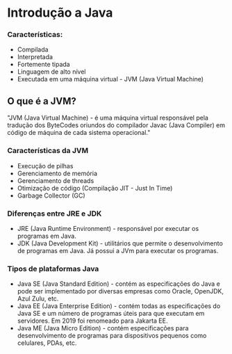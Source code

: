 # Introdução a Java

### Características: 

+ Compilada
+ Interpretada
+ Fortemente tipada
+ Linguagem de alto nível
+ Executada em uma máquina virtual - JVM (Java Virtual Machine)



## O que é a JVM?

"JVM (Java Virtual Machine) - é uma máquina virtual responsável pela tradução dos ByteCodes oriundos do compilador Javac (Java Compiler) em código de máquina de cada sistema operacional."

### Características da JVM

+ Execução de pilhas
+ Gerenciamento de memória
+ Gerenciamento de threads 
+ Otimização de código (Compilação JIT - Just In Time)
+ Garbage Collector (GC)



### Diferenças entre JRE e JDK

+ JRE (Java Runtime Environment) - responsável por executar os programas em Java.
+ JDK (Java Development Kit) - utilitários que permite o desenvolvimento de programas em Java. Já possui a JVm para executar os programas.



### Tipos de plataformas Java

+ Java SE (Java Standard Edition) - contém as especificações do Java e pode ser implementado por diversas empresas como Oracle, OpenJDK, Azul Zulu, etc.
+ Java EE (Java Enterprise Edition) - contém todas as especificações do Java SE e um número de programas úteis para que executam em servidores. Em 2019 foi renomeado para Jakarta EE.
+ Java ME (Java Micro Edition) - contém especificações para desenvolvimento de programas para dispositivos pequenos como celulares, PDAs, etc. 

